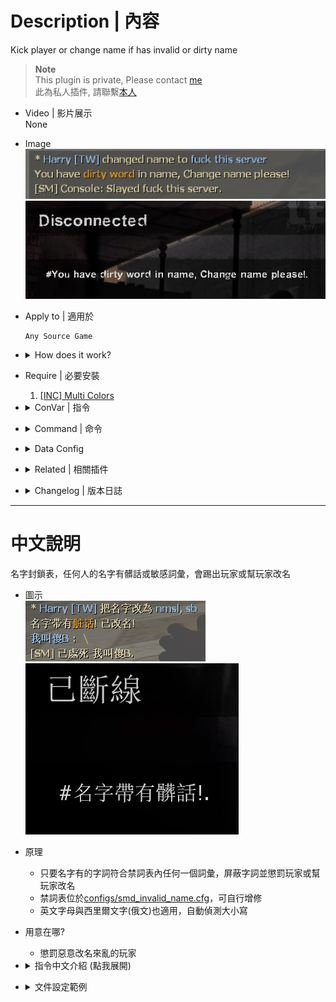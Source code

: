 # Description | 內容
Kick player or change name if has invalid or dirty name

> __Note__ <br/>
This plugin is private, Please contact [me](https://github.com/fbef0102/Game-Private_Plugin#私人插件列表-private-plugins-list)<br/>
此為私人插件, 請聯繫[本人](https://github.com/fbef0102/Game-Private_Plugin#私人插件列表-private-plugins-list)

* Video | 影片展示
<br/>None

* Image
    <br/>![smd_invalid_name_1](image/smd_invalid_name_1.jpg)
    <br/>![smd_invalid_name_2](image/smd_invalid_name_2.jpg)

* Apply to | 適用於
	```
	Any Source Game
	```

* <details><summary>How does it work?</summary>

    * Punish player whose name has dirty word (Ban, Kick, Slay....)
    * Modify dirty word table in [configs/smd_invalid_name.cfg](configs/smd_invalid_name.cfg)
</details>

* Require | 必要安裝
    1. [[INC] Multi Colors](https://github.com/fbef0102/L4D1_2-Plugins/releases/tag/Multi-Colors)

* <details><summary>ConVar | 指令</summary>

    * cfg/sourcemod/smd_invalid_name.cfg
        ```php
        // 0=Plugin off, 1=Plugin on.
        smd_invalid_name_enable "1"

        // If 1, Remove all whitespace
        smd_invalid_name_remove_white_space "1"
        ```
</details>

* <details><summary>Command | 命令</summary>

    None
</details>

* <details><summary>Data Config</summary>

    * [configs/smd_invalid_name.cfg](configs/smd_invalid_name.cfg)
        ```php
        "smd_invalid_name"
        {
            "Block2_English"  // Whatever name
            {
                "chatpattern"		"fuck" // dirty word you want to ban, comparison is case insensitive.
                "chatpattern"		"shit"
                "chatpattern"		"pussy"
                "chatpattern"		"idiot"
                "chatpattern"		"retarded"
                "chatpattern"		"moron"
                "chatpattern"		"bitch"
                
                "replace"			"**" // Change name, replace the matches with this string
                "warn"				"You have {green}dirty word{default} in name, Change name please!" // Warn the client they are violating the matching rules
                "action"			"sm_slay #%u"  // server executes an RCON command, to see more cmds: https://wiki.alliedmods.net/Admin_commands_(sourcemod)#Basic_Commands
                "immunity"          "z" //Allow admins with specified levels to be immune
            }	
        }
        ```

    * Other keyValue
        ```php
        "replaceall" "****" // Change name, Replace the whole name with a string
        ```

    * action
        ```php
        #%u = user id
        #%i = client id
        #%n = player name
        #%s = player steam id
        #%r = warn message
        ```
</details>

* <details><summary>Related | 相關插件</summary>

    1. [sm_regexfilter](/Source_插件/Anti_Griefer_防惡意路人/sm_regexfilter): Filter dirty words via Regular Expressions
        * 禁詞表，任何人打字說出髒話或敏感詞彙，字詞會被屏蔽、禁言並處死玩家
</details>

* <details><summary>Changelog | 版本日誌</summary>

    * v1.0 (2024-1-31)
        * Initial Release
</details>

- - - -
# 中文說明
名字封鎖表，任何人的名字有髒話或敏感詞彙，會踢出玩家或幫玩家改名

* 圖示
    <br/>![zho/smd_invalid_name_1](image/zho/smd_invalid_name_1.jpg)
    <br/>![zho/smd_invalid_name_2](image/zho/smd_invalid_name_2.jpg)

* 原理
    * 只要名字有的字詞符合禁詞表內任何一個詞彙，屏蔽字詞並懲罰玩家或幫玩家改名
    * 禁詞表位於[configs/smd_invalid_name.cfg](configs/smd_invalid_name.cfg)，可自行增修
    * 英文字母與西里爾文字(俄文)也適用，自動偵測大小寫

* 用意在哪?
    * 懲罰惡意改名來亂的玩家

* <details><summary>指令中文介紹 (點我展開)</summary>

    * cfg/sourcemod/smd_invalid_name.cfg
        ```php
        // 0=關閉插件, 1=啟動插件
        smd_invalid_name_enable "1"

        // 為1時，忽略空白符號
        smd_invalid_name_remove_white_space "0"
        ```
</details>

* <details><summary>文件設定範例</summary>

    * 禁詞表可自行增修
    * 可設置權限，管理員的名字不會受到插件的審查
    * 敏感字詞可以用其他文字和諧取代
    * [configs/smd_invalid_name.cfg](configs/smd_invalid_name.cfg)
        ```php
        "smd_invalid_name"
        {
            "Block3_China" //敏感字詞合集名稱，可自取
            {
                "chatpattern"       "nmsl" //敏感字詞為nmsl，即使字母大寫也會被檢測到
                "chatpattern"       "cao"
                "chatpattern"		"shabi"

                "replaceall"        "我是傻B！" // 幫玩家改全名 
               	"warn"				"名字带有{green}脏话{default}! 已改名!" // 顯示警告
		        "action"			"sm_slay #%u" //伺服器會採取的命令動作，此處命令為處死玩家，想看更多命令：https://wiki.alliedmods.net/Admin_commands_(sourcemod)
		        "immunity"          "z" //z權限的玩家不受影響
            }	
        }
        ```

    * 其他可用參數
        ```php
        "replace" "xxxx" // 幫玩家改名, 名字內的敏感字詞用其他文字取代
        ```

    * action能寫的參數
        ```php
        #%u = 玩家的user id
        #%i = 玩家的client id
        #%n = 玩家名字
        #%s = 玩家的Steam ID (Steam_x:x:xxxx)
        #%r = 警告訊息
        ```
</details>

